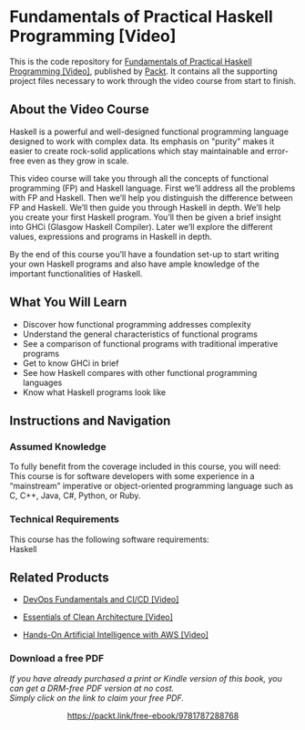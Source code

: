 # Fundamentals of Practical Haskell Programming [Video]
This is the code repository for [Fundamentals of Practical Haskell Programming [Video]](https://www.packtpub.com/application-development/fundamentals-practical-haskell-programming-video?utm_source=github&utm_medium=repository&utm_campaign=9781787288768), published by [Packt](https://www.packtpub.com/?utm_source=github). It contains all the supporting project files necessary to work through the video course from start to finish.
## About the Video Course
Haskell is a powerful and well-designed functional programming language designed to work with complex data. Its emphasis on "purity" makes it easier to create rock-solid applications which stay maintainable and error-free even as they grow in scale.

This video course will take you through all the concepts of functional programming (FP) and Haskell language. First we’ll address all the problems with FP and Haskell. Then we’ll help you distinguish the difference between FP and Haskell. We’ll then guide you through Haskell in depth. We’ll help you create your first Haskell program. You’ll then be given a brief insight into GHCi (Glasgow Haskell Compiler). Later we’ll explore the different values, expressions and programs in Haskell in depth.

By the end of this course you’ll have a foundation set-up to start writing your own Haskell programs and also have ample knowledge of the important functionalities of Haskell.

<H2>What You Will Learn</H2>
<DIV class=book-info-will-learn-text>
<UL>
<LI>Discover how functional programming addresses complexity 
<LI>Understand the general characteristics of functional programs 
<LI>See a comparison of functional programs with traditional imperative programs 
<LI>Get to know GHCi in brief 
<LI>See how Haskell compares with other functional programming languages 
<LI>Know what Haskell programs look like </LI></UL></DIV>

## Instructions and Navigation
### Assumed Knowledge
To fully benefit from the coverage included in this course, you will need:<br/>
This course is for software developers with some experience in a “mainstream” imperative or object-oriented programming language such as C, C++, Java, C#, Python, or Ruby.
### Technical Requirements
This course has the following software requirements:<br/>
Haskell

## Related Products
* [DevOps Fundamentals and CI/CD [Video]](https://www.packtpub.com/virtualization-and-cloud/devops-fundamentals-and-cicd-video?utm_source=github&utm_medium=repository&utm_campaign=9781789347661)

* [Essentials of Clean Architecture [Video]](https://www.packtpub.com/application-development/essentials-clean-architecture-video?utm_source=github&utm_medium=repository&utm_campaign=9781789808216)

* [Hands-On Artificial Intelligence with AWS [Video]](https://www.packtpub.com/application-development/hands-artificial-intelligence-aws-video?utm_source=github&utm_medium=repository&utm_campaign=9781789536447)

### Download a free PDF

 <i>If you have already purchased a print or Kindle version of this book, you can get a DRM-free PDF version at no cost.<br>Simply click on the link to claim your free PDF.</i>
<p align="center"> <a href="https://packt.link/free-ebook/9781787288768">https://packt.link/free-ebook/9781787288768 </a> </p>